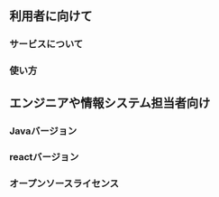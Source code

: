 ## 利用者に向けて
### サービスについて
### 使い方

## エンジニアや情報システム担当者向け
### Javaバージョン
### reactバージョン
### オープンソースライセンス
